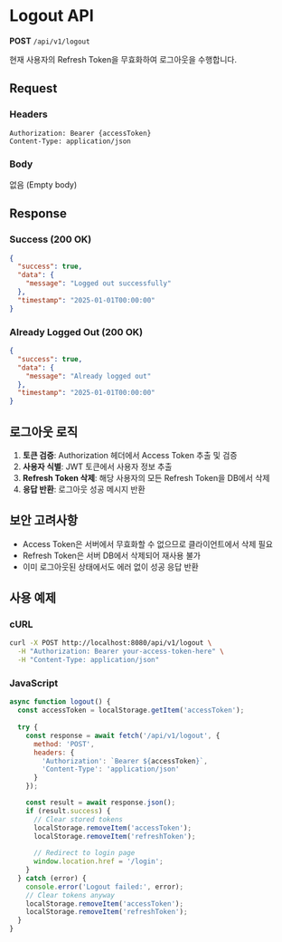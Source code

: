 # Logout API

**POST** `/api/v1/logout`

현재 사용자의 Refresh Token을 무효화하여 로그아웃을 수행합니다.

## Request

### Headers
```
Authorization: Bearer {accessToken}
Content-Type: application/json
```

### Body
없음 (Empty body)

## Response

### Success (200 OK)
```json
{
  "success": true,
  "data": {
    "message": "Logged out successfully"
  },
  "timestamp": "2025-01-01T00:00:00"
}
```

### Already Logged Out (200 OK)
```json
{
  "success": true,
  "data": {
    "message": "Already logged out"
  },
  "timestamp": "2025-01-01T00:00:00"
}
```

## 로그아웃 로직

1. **토큰 검증**: Authorization 헤더에서 Access Token 추출 및 검증
2. **사용자 식별**: JWT 토큰에서 사용자 정보 추출
3. **Refresh Token 삭제**: 해당 사용자의 모든 Refresh Token을 DB에서 삭제
4. **응답 반환**: 로그아웃 성공 메시지 반환

## 보안 고려사항

- Access Token은 서버에서 무효화할 수 없으므로 클라이언트에서 삭제 필요
- Refresh Token은 서버 DB에서 삭제되어 재사용 불가
- 이미 로그아웃된 상태에서도 에러 없이 성공 응답 반환

## 사용 예제

### cURL
```bash
curl -X POST http://localhost:8080/api/v1/logout \
  -H "Authorization: Bearer your-access-token-here" \
  -H "Content-Type: application/json"
```

### JavaScript
```javascript
async function logout() {
  const accessToken = localStorage.getItem('accessToken');
  
  try {
    const response = await fetch('/api/v1/logout', {
      method: 'POST',
      headers: {
        'Authorization': `Bearer ${accessToken}`,
        'Content-Type': 'application/json'
      }
    });

    const result = await response.json();
    if (result.success) {
      // Clear stored tokens
      localStorage.removeItem('accessToken');
      localStorage.removeItem('refreshToken');
      
      // Redirect to login page
      window.location.href = '/login';
    }
  } catch (error) {
    console.error('Logout failed:', error);
    // Clear tokens anyway
    localStorage.removeItem('accessToken');
    localStorage.removeItem('refreshToken');
  }
}
```